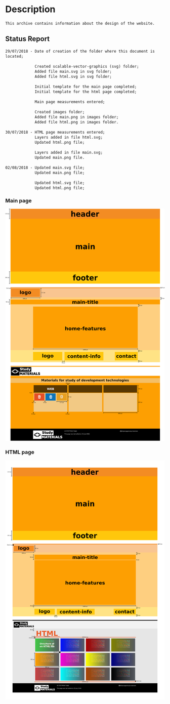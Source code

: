 # Description

    This archive contains information about the design of the website.

## Status Report

    29/07/2018 - Date of creation of the folder where this document is located;

                 Created scalable-vector-graphics (svg) folder;
                 Added file main.svg in svg folder;
                 Added file html.svg in svg folder;

                 Initial template for the main page completed;
                 Initial template for the html page completed;

                 Main page measurements entered;

                 Created images folder;
                 Added file main.png in images folder;
                 Added file html.png in images folder.

    30/07/2018 - HTML page measurements entered;
                 Layers added in file html.svg;
                 Updated html.png file;

                 Layers added in file main.svg;
                 Updated main.png file.

    02/08/2018 - Updated main.svg file;
                 Updated main.png file;

                 Updated html.svg file;
                 Updated html.png file;

### Main page

![Figure 1](images/main.png "Main page")

### HTML page

![Figure 2](images/html.png "Html page")